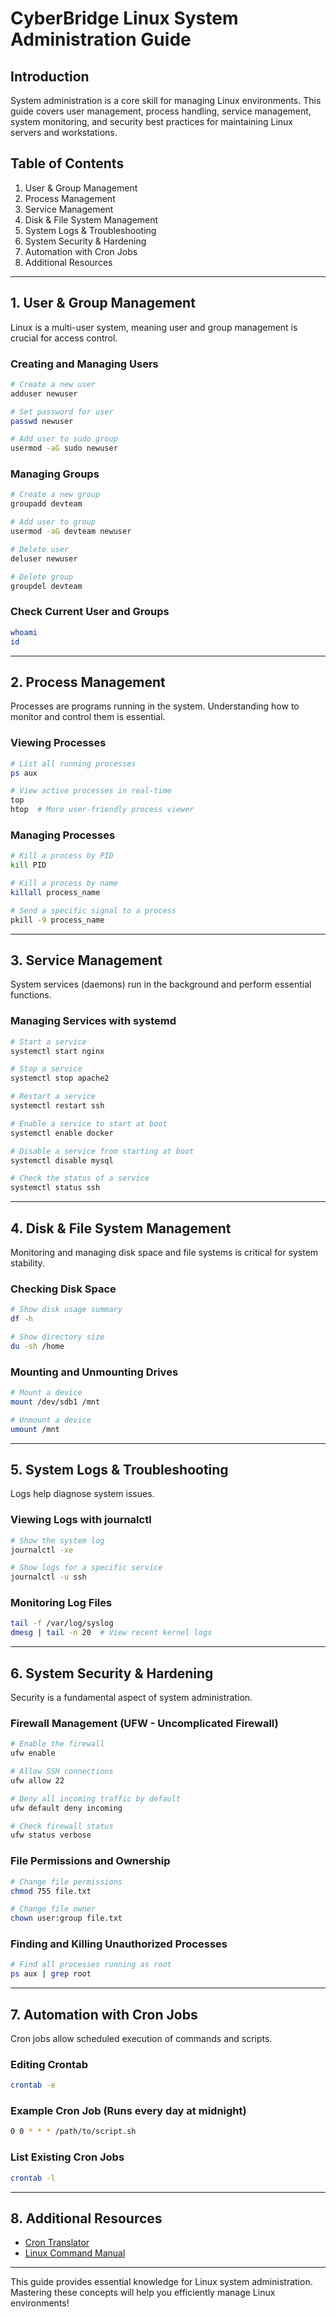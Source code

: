 # CyberBridge Linux System Administration Guide

## Introduction
System administration is a core skill for managing Linux environments. This guide covers user management, process handling, service management, system monitoring, and security best practices for maintaining Linux servers and workstations.

## Table of Contents
1. User & Group Management  
2. Process Management  
3. Service Management  
4. Disk & File System Management  
5. System Logs & Troubleshooting  
6. System Security & Hardening  
7. Automation with Cron Jobs  
8. Additional Resources  

---

## 1. User & Group Management
Linux is a multi-user system, meaning user and group management is crucial for access control.

### Creating and Managing Users
```bash
# Create a new user
adduser newuser

# Set password for user
passwd newuser

# Add user to sudo group
usermod -aG sudo newuser
```

### Managing Groups
```bash
# Create a new group
groupadd devteam

# Add user to group
usermod -aG devteam newuser

# Delete user
deluser newuser

# Delete group
groupdel devteam
```

### Check Current User and Groups
```bash
whoami
id
```

---

## 2. Process Management
Processes are programs running in the system. Understanding how to monitor and control them is essential.

### Viewing Processes
```bash
# List all running processes
ps aux

# View active processes in real-time
top
htop  # More user-friendly process viewer
```

### Managing Processes
```bash
# Kill a process by PID
kill PID

# Kill a process by name
killall process_name

# Send a specific signal to a process
pkill -9 process_name
```

---

## 3. Service Management
System services (daemons) run in the background and perform essential functions.

### Managing Services with systemd
```bash
# Start a service
systemctl start nginx

# Stop a service
systemctl stop apache2

# Restart a service
systemctl restart ssh

# Enable a service to start at boot
systemctl enable docker

# Disable a service from starting at boot
systemctl disable mysql

# Check the status of a service
systemctl status ssh
```

---

## 4. Disk & File System Management
Monitoring and managing disk space and file systems is critical for system stability.

### Checking Disk Space
```bash
# Show disk usage summary
df -h

# Show directory size
du -sh /home
```

### Mounting and Unmounting Drives
```bash
# Mount a device
mount /dev/sdb1 /mnt

# Unmount a device
umount /mnt
```

---

## 5. System Logs & Troubleshooting
Logs help diagnose system issues.

### Viewing Logs with journalctl
```bash
# Show the system log
journalctl -xe

# Show logs for a specific service
journalctl -u ssh
```

### Monitoring Log Files
```bash
tail -f /var/log/syslog
dmesg | tail -n 20  # View recent kernel logs
```

---

## 6. System Security & Hardening
Security is a fundamental aspect of system administration.

### Firewall Management (UFW - Uncomplicated Firewall)
```bash
# Enable the firewall
ufw enable

# Allow SSH connections
ufw allow 22

# Deny all incoming traffic by default
ufw default deny incoming

# Check firewall status
ufw status verbose
```

### File Permissions and Ownership
```bash
# Change file permissions
chmod 755 file.txt

# Change file owner
chown user:group file.txt
```

### Finding and Killing Unauthorized Processes
```bash
# Find all processes running as root
ps aux | grep root
```

---

## 7. Automation with Cron Jobs
Cron jobs allow scheduled execution of commands and scripts.

### Editing Crontab
```bash
crontab -e
```

### Example Cron Job (Runs every day at midnight)
```bash
0 0 * * * /path/to/script.sh
```

### List Existing Cron Jobs
```bash
crontab -l
```

---

## 8. Additional Resources
- [Cron Translator](https://www.uptimia.com/cron-expression-meaning/every-day)
- [Linux Command Manual](https://linux.die.net/man/)

---

This guide provides essential knowledge for Linux system administration. Mastering these concepts will help you efficiently manage Linux environments!
